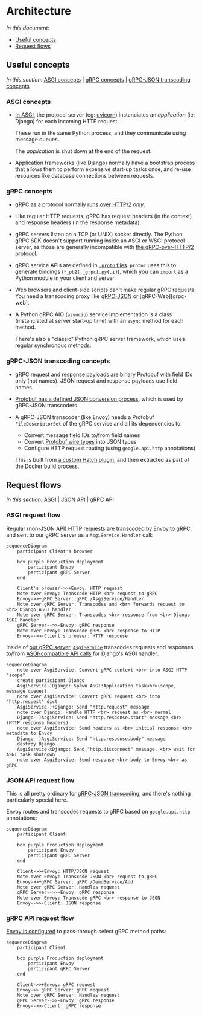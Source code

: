 # Architecture

_In this document:_

- [Useful concepts](#useful-concepts)
- [Request flows](#request-flows)

## Useful concepts

_In this section:_ [ASGI concepts](#asgi-concepts) |
[gRPC concepts](#grpc-concepts) |
[gRPC-JSON transcoding concepts](#grpc-json-transcoding-concepts)

### ASGI concepts

- [In ASGI][asgi-proto], the protocol server (eg: [uvicorn][]) instanciates an
  _application_ (ie: Django) for each incoming HTTP request.

  These run in the same Python process, and they communicate using message
  queues.

  The _application_ is shut down at the end of the request.

- Application frameworks (like Django) normally have a bootstrap process that
  allows them to perform expensive start-up tasks once, and re-use resources
  like database connections between requests.

### gRPC concepts

- gRPC as a protocol normally [runs over HTTP/2][grpc-http2] _only_.

- Like regular HTTP requests, gRPC has request headers (in the context) and
  response headers (in the response metadata).

- gRPC servers listen on a TCP (or UNIX) socket directly. The Python gRPC SDK
  doesn't support running inside an ASGI or WSGI protocol server, as those are
  generally incompatible with [the gRPC-over-HTTP/2 protocol][grpc-http2].

- gRPC service APIs are defined in [`.proto` files][service.proto]. `protoc`
  uses this to generate bindings (`*_pb2{,_grpc}.py{,i}`), which you can
  `import` as a Python module in your client and server.

- Web browsers and client-side scripts can't make regular gRPC requests. You
  need a transcoding proxy like [gRPC-JSON][grpc-json] or [gRPC-Web][grpc-web].

- A Python gRPC AIO (`asyncio`) service implementation is a class (instanciated
  at server start-up time) with an `async` method for each method.

  There's also a "classic" Python gRPC server framework, which uses regular
  synchronous methods.

### gRPC-JSON transcoding concepts

- gRPC request and response payloads are binary Protobuf with field IDs only
  (not names). JSON request and response payloads use field names.

- [Protobuf has a defined JSON conversion process][proto-json], which is used by
  gRPC-JSON transcoders.

- A gRPC-JSON transcoder (like Envoy) needs a Protobuf `FileDescriptorSet` of
  the gRPC service and all its dependencies to:

  - Convert message field IDs to/from field names
  - Convert [Protobuf wire types][proto-wire] into JSON types
  - Configure HTTP request routing (using `google.api.http` annotations)

  This is built from [a custom Hatch plugin][hatch-build], and then extracted
  as part of the Docker build process.

## Request flows

_In this section:_ [ASGI](#asgi-request-flow) |
[JSON API](#json-api-request-flow) | [gRPC API](#grpc-api-request-flow)

### ASGI request flow

Regular (non-JSON API) HTTP requests are transcoded by Envoy to gRPC, and sent
to our gRPC server as a `AsgiService.Handler` call:

```mermaid
sequenceDiagram
    participant Client's browser

    box purple Production deployment
        participant Envoy
        participant gRPC Server
    end

    Client's browser->>+Envoy: HTTP request
    Note over Envoy: Transcode HTTP <br> request to gRPC
    Envoy->>+gRPC Server: gRPC /AsgiService/Handler
    Note over gRPC Server: Transcodes and <br> forwards request to <br> Django ASGI handler
    Note over gRPC Server: Transcodes <br> response from <br> Django ASGI handler
    gRPC Server-->>-Envoy: gRPC response
    Note over Envoy: Transcode gRPC <br> response to HTTP
    Envoy-->>-Client's browser: HTTP response
```

Inside of [our gRPC server][server], [`AsgiService`][AsgiService] transcodes
requests and responses to/from [ASGI-compatible API calls][asgi-http] for
Django's ASGI handler:

```mermaid
sequenceDiagram
    note over AsgiService: Convert gRPC context <br> into ASGI HTTP "scope"
    create participant Django
    AsgiService-)Django: Spawn ASGI3Application task<br>(scope, message queues)
    note over AsgiService: Convert gRPC request <br> into "http.request" dict
    AsgiService-)+Django: Send "http.request" message
    note over Django: Handle HTTP <br> request as <br> normal
    Django--)AsgiService: Send "http.response.start" message <br> (HTTP response headers)
    note over AsgiService: Send headers as <br> initial response <br> metadata to Envoy
    Django--)AsgiService: Send "http.response.body" message
    destroy Django
    AsgiService-xDjango: Send "http.disconnect" message, <br> wait for ASGI task shutdown
    note over AsgiService: Send response <br> body to Envoy <br> as gRPC
```

### JSON API request flow

This is all pretty ordinary for [gRPC-JSON transcoding][grpc-json], and there's
nothing particularly special here.

Envoy routes and transcodes requests to gRPC based on `google.api.http`
annotations:

```mermaid
sequenceDiagram
    participant Client

    box purple Production deployment
        participant Envoy
        participant gRPC Server
    end

    Client->>+Envoy: HTTP/JSON request
    Note over Envoy: Transcode JSON <br> request to gRPC
    Envoy->>+gRPC Server: gRPC /DemoService/Add
    Note over gRPC Server: Handles request
    gRPC Server-->>-Envoy: gRPC response
    Note over Envoy: Transcode gRPC <br> response to JSON
    Envoy-->>-Client: JSON response
```

### gRPC API request flow

[Envoy is configured](./envoy/envoy.yaml) to pass-through select gRPC method
paths:

```mermaid
sequenceDiagram
    participant Client

    box purple Production deployment
        participant Envoy
        participant gRPC Server
    end

    Client->>+Envoy: gRPC request
    Envoy->>+gRPC Server: gRPC request
    Note over gRPC Server: Handles request
    gRPC Server-->>-Envoy: gRPC response
    Envoy-->>-Client: gRPC response
```

[AsgiService]: ./server/src/grpc_asgi_django_demo/server/asgi_impl.py
[asgi-http]: https://asgi.readthedocs.io/en/latest/specs/www.html
[asgi-proto]: https://asgi.readthedocs.io/en/latest/specs/main.html#overview
[grpc-json]: https://www.envoyproxy.io/docs/envoy/latest/configuration/http/http_filters/grpc_json_transcoder_filter
[grpc-http2]: https://github.com/grpc/grpc/blob/master/doc/PROTOCOL-HTTP2.md
[hatch-build]: ./proto/hatch_build.py
[proto-json]: https://protobuf.dev/programming-guides/json/
[proto-wire]: https://protobuf.dev/programming-guides/encoding/#structure
[server]: ./server/
[service.proto]: ./proto/proto/grpc_asgi_django_demo/proto/v1/service.proto
[uvicorn]: https://www.uvicorn.org/
